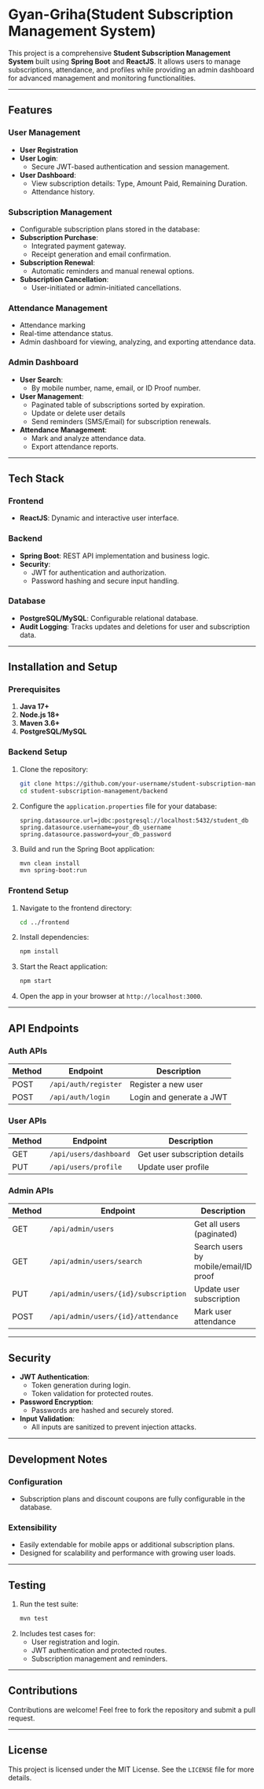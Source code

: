 # **Gyan-Griha**(Student Subscription Management System)

This project is a comprehensive **Student Subscription Management System** built using **Spring Boot** and **ReactJS**. It allows users to manage subscriptions, attendance, and profiles while providing an admin dashboard for advanced management and monitoring functionalities.

---

## **Features**

### **User Management**
- **User Registration**
- **User Login**: 
  - Secure JWT-based authentication and session management.
- **User Dashboard**: 
  - View subscription details: Type, Amount Paid, Remaining Duration.
  - Attendance history.

### **Subscription Management**
- Configurable subscription plans stored in the database:
- **Subscription Purchase**:
  - Integrated payment gateway.
  - Receipt generation and email confirmation.
- **Subscription Renewal**:
  - Automatic reminders and manual renewal options.
- **Subscription Cancellation**:
  - User-initiated or admin-initiated cancellations.

### **Attendance Management**
- Attendance marking
- Real-time attendance status.
- Admin dashboard for viewing, analyzing, and exporting attendance data.

### **Admin Dashboard**
- **User Search**:
  - By mobile number, name, email, or ID Proof number.
- **User Management**:
  - Paginated table of subscriptions sorted by expiration.
  - Update or delete user details
  - Send reminders (SMS/Email) for subscription renewals.
- **Attendance Management**:
  - Mark and analyze attendance data.
  - Export attendance reports.

---

## **Tech Stack**

### **Frontend**
- **ReactJS**: Dynamic and interactive user interface.

### **Backend**
- **Spring Boot**: REST API implementation and business logic.
- **Security**: 
  - JWT for authentication and authorization.
  - Password hashing and secure input handling.

### **Database**
- **PostgreSQL/MySQL**: Configurable relational database.
- **Audit Logging**: Tracks updates and deletions for user and subscription data.

---

## **Installation and Setup**

### **Prerequisites**
1. **Java 17+**
2. **Node.js 18+**
3. **Maven 3.6+**
4. **PostgreSQL/MySQL**

### **Backend Setup**
1. Clone the repository:
   ```bash
   git clone https://github.com/your-username/student-subscription-management.git
   cd student-subscription-management/backend
   ```
2. Configure the `application.properties` file for your database:
   ```properties
   spring.datasource.url=jdbc:postgresql://localhost:5432/student_db
   spring.datasource.username=your_db_username
   spring.datasource.password=your_db_password
   ```
3. Build and run the Spring Boot application:
   ```bash
   mvn clean install
   mvn spring-boot:run
   ```

### **Frontend Setup**
1. Navigate to the frontend directory:
   ```bash
   cd ../frontend
   ```
2. Install dependencies:
   ```bash
   npm install
   ```
3. Start the React application:
   ```bash
   npm start
   ```
4. Open the app in your browser at `http://localhost:3000`.

---

## **API Endpoints**

### **Auth APIs**
| Method | Endpoint             | Description               |
|--------|-----------------------|---------------------------|
| POST   | `/api/auth/register` | Register a new user       |
| POST   | `/api/auth/login`    | Login and generate a JWT  |

### **User APIs**
| Method | Endpoint                       | Description                    |
|--------|---------------------------------|--------------------------------|
| GET    | `/api/users/dashboard`         | Get user subscription details |
| PUT    | `/api/users/profile`           | Update user profile           |

### **Admin APIs**
| Method | Endpoint                             | Description                                   |
|--------|-------------------------------------|----------------------------------------------|
| GET    | `/api/admin/users`                  | Get all users (paginated)                   |
| GET    | `/api/admin/users/search`           | Search users by mobile/email/ID proof        |
| PUT    | `/api/admin/users/{id}/subscription`| Update user subscription                    |
| POST   | `/api/admin/users/{id}/attendance`  | Mark user attendance                        |

---

## **Security**
- **JWT Authentication**:
  - Token generation during login.
  - Token validation for protected routes.
- **Password Encryption**:
  - Passwords are hashed and securely stored.
- **Input Validation**:
  - All inputs are sanitized to prevent injection attacks.

---

## **Development Notes**
### **Configuration**
- Subscription plans and discount coupons are fully configurable in the database.

### **Extensibility**
- Easily extendable for mobile apps or additional subscription plans.
- Designed for scalability and performance with growing user loads.

---

## **Testing**

1. Run the test suite:
   ```bash
   mvn test
   ```
2. Includes test cases for:
   - User registration and login.
   - JWT authentication and protected routes.
   - Subscription management and reminders.

---

## **Contributions**
Contributions are welcome! Feel free to fork the repository and submit a pull request.

---

## **License**
This project is licensed under the MIT License. See the `LICENSE` file for more details.
